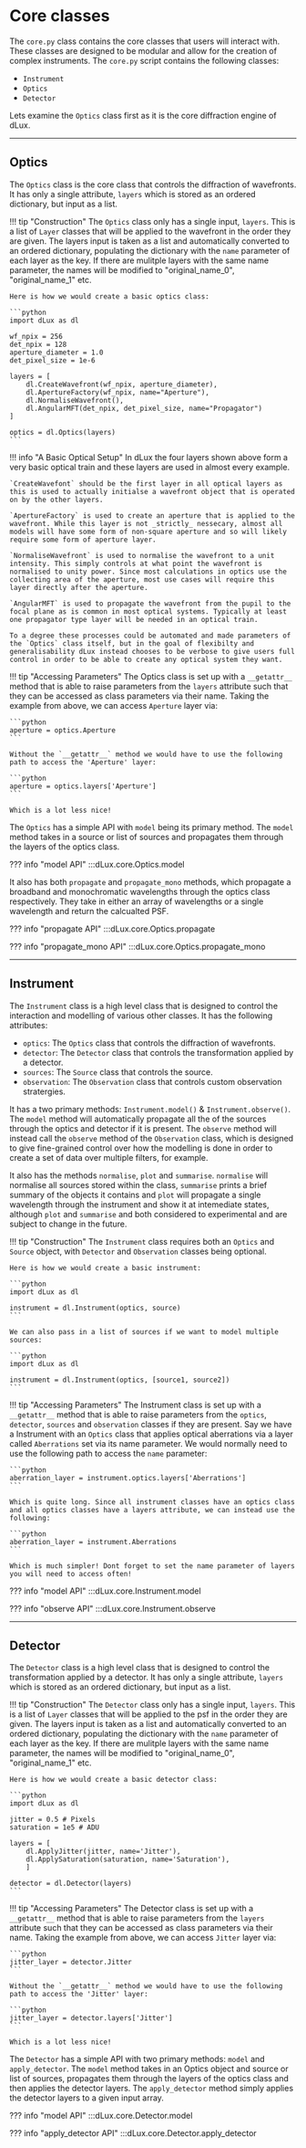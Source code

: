 
# Core classes

The `core.py` class contains the core classes that users will interact with. These classes are designed to be modular and allow for the creation of complex instruments. The `core.py` script contains the following classes:

- `Instrument`
- `Optics`
- `Detector`

Lets examine the `Optics` class first as it is the core diffraction engine of dLux.

---

## Optics

The `Optics` class is the core class that controls the diffraction of wavefronts. It has only a single attribute, `layers` which is stored as an ordered dictionary, but input as a list.

!!! tip "Construction"
    The `Optics` class only has a single input, `layers`. This is a list of `Layer` classes that will be applied to the wavefront in the order they are given. The layers input is taken as a list and automatically converted to an ordered dictionary, populating the dictionary with the `name` parameter of each layer as the key. If there are mulitple layers with the same name parameter, the names will be modified to "original_name_0", "original_name_1" etc.

    Here is how we would create a basic optics class:

    ```python
    import dLux as dl
    
    wf_npix = 256
    det_npix = 128
    aperture_diameter = 1.0
    det_pixel_size = 1e-6

    layers = [
        dl.CreateWavefront(wf_npix, aperture_diameter),
        dl.ApertureFactory(wf_npix, name="Aperture"),
        dl.NormaliseWavefront(),
        dl.AngularMFT(det_npix, det_pixel_size, name="Propagator")
    ]

    optics = dl.Optics(layers)
    ```

!!! info "A Basic Optical Setup"
    In dLux the four layers shown above form a very basic optical train and these layers are used in almost every example.

    `CreateWavefont` should be the first layer in all optical layers as this is used to actually initialse a wavefront object that is operated on by the other layers. 

    `ApertureFactory` is used to create an aperture that is applied to the wavefront. While this layer is not _strictly_ nessecary, almost all models will have some form of non-square aperture and so will likely require some form of aperture layer.

    `NormaliseWavefront` is used to normalise the wavefront to a unit intensity. This simply controls at what point the wavefront is normalised to unity power. Since most calculations in optics use the collecting area of the aperture, most use cases will require this layer directly after the aperture.

    `AngularMFT` is used to propagate the wavefront from the pupil to the focal plane as is common in most optical systems. Typically at least one propagator type layer will be needed in an optical train.

    To a degree these processes could be automated and made parameters of the `Optics` class itself, but in the goal of flexibilty and generalisability dLux instead chooses to be verbose to give users full control in order to be able to create any optical system they want.

!!! tip "Accessing Parameters"
    The Optics class is set up with a `__getattr__` method that is able to raise parameters from the `layers` attribute such that they can be accessed as class parameters via their name. Taking the example from above, we can access `Aperture` layer via:

    ```python
    aperture = optics.Aperture
    ```

    Without the `__getattr__` method we would have to use the following path to access the 'Aperture' layer:

    ```python
    aperture = optics.layers['Aperture']
    ```

    Which is a lot less nice!

The `Optics` has a simple API with `model` being its primary method. The `model` method takes in a source or list of sources and propagates them through the layers of the optics class.

??? info "model API"
    :::dLux.core.Optics.model

It also has both `propagate` and `propagate_mono` methods, which propagate a broadband and monochromatic wavelengths through the optics class respectively. They take in either an array of wavelengths or a single wavelength and return the calcualted PSF.

??? info "propagate API"
    :::dLux.core.Optics.propagate

??? info "propagate_mono API"
    :::dLux.core.Optics.propagate_mono

<!-- It also has the methods `plot` and `summarise`. `summarise` prints a brief summary of the objects it contains and `plot` will propagate a single wavelength through the instrument and show it at intemediate states, although `plot` and `summarise` and both considered to experimental and are subject to change in the future. -->
<!-- 
??? info "plot API"
    :::dLux.core.Optics.plot -->

<!-- ??? info "summarise API"
    :::dLux.core.Optics.summarise -->

<!-- ??? info "Optics API"
    :::dLux.core.Optics -->

---

## Instrument

The `Instrument` class is a high level class that is designed to control the interaction and modelling of various other classes. It has the following attributes:

- `optics`: The `Optics` class that controls the diffraction of wavefronts.
- `detector`: The `Detector` class that controls the transformation applied by a detector.
- `sources`: The `Source` class that controls the source.
- `observation`: The `Observation` class that controls custom observation stratergies.

It has a two primary methods: `Instrument.model()` & `Instrument.observe()`. The `model` method will automatically propagate all the of the sources through the optics and detector if it is present. The `observe` method will instead call the `observe` method of the `Observation` class, which is designed to give fine-grained control over how the modelling is done in order to create a set of data over multiple filters, for example.

It also has the methods `normalise`, `plot` and `summarise`. `normalise` will normalise all sources stored within the class, `summarise` prints a brief summary of the objects it contains and `plot` will propagate a single wavelength through the instrument and show it at intemediate states, although `plot` and `summarise` and both considered to experimental and are subject to change in the future.

!!! tip "Construction"
    The `Instrument` class requires both an `Optics` and `Source` object, with `Detector` and `Observation` classes being optional.

    Here is how we would create a basic instrument:

    ```python
    import dLux as dl

    instrument = dl.Instrument(optics, source)
    ```

    We can also pass in a list of sources if we want to model multiple sources:

    ```python
    import dLux as dl

    instrument = dl.Instrument(optics, [source1, source2])
    ```

!!! tip "Accessing Parameters"
    The Instrument class is set up with a `__getattr__` method that is able to raise parameters from the `optics`, `detector`, `sources` and `observation` classes if they are present. Say we have a Instrument with an `Optics` class that applies optical aberrations via a layer called `Aberrations` set via its name parameter. We would normally need to use the following path to access the `name` parameter:

    ```python
    aberration_layer = instrument.optics.layers['Aberrations']
    ```

    Which is quite long. Since all instrument classes have an optics class and all optics classes have a layers attribute, we can instead use the following:

    ```python
    aberration_layer = instrument.Aberrations
    ```

    Which is much simpler! Dont forget to set the name parameter of layers you will need to access often!

??? info "model API"
    :::dLux.core.Instrument.model

??? info "observe API"
    :::dLux.core.Instrument.observe

<!-- ??? info "Instrument API"
    :::dLux.core.Instrument -->

---

## Detector

The `Detector` class is a high level class that is designed to control the transformation applied by a detector. It has only a single attribute, `layers` which is stored as an ordered dictionary, but input as a list.

!!! tip "Construction"
    The `Detector` class only has a single input, `layers`. This is a list of `Layer` classes that will be applied to the psf in the order they are given. The layers input is taken as a list and automatically converted to an ordered dictionary, populating the dictionary with the `name` parameter of each layer as the key. If there are mulitple layers with the same name parameter, the names will be modified to "original_name_0", "original_name_1" etc.

    Here is how we would create a basic detector class:

    ```python
    import dLux as dl

    jitter = 0.5 # Pixels
    saturation = 1e5 # ADU

    layers = [
        dl.ApplyJitter(jitter, name='Jitter'),
        dl.ApplySaturation(saturation, name='Saturation'),
        ]

    detector = dl.Detector(layers)
    ```

!!! tip "Accessing Parameters"
    The Detector class is set up with a `__getattr__` method that is able to raise parameters from the `layers` attribute such that they can be accessed as class parameters via their name. Taking the example from above, we can access `Jitter` layer via:

    ```python
    jitter_layer = detector.Jitter
    ```

    Without the `__getattr__` method we would have to use the following path to access the 'Jitter' layer:

    ```python
    jitter_layer = detector.layers['Jitter']
    ```

    Which is a lot less nice!

The `Detector` has a simple API with two primary methods: `model` and `apply_detector`. The `model` method takes in an Optics object and source or list of sources, propagates them through the layers of the optics class and then applies the detector layers. The `apply_detector` method simply applies the detector layers to a given input array.

??? info "model API"
    :::dLux.core.Detector.model

??? info "apply_detector API"
    :::dLux.core.Detector.apply_detector
